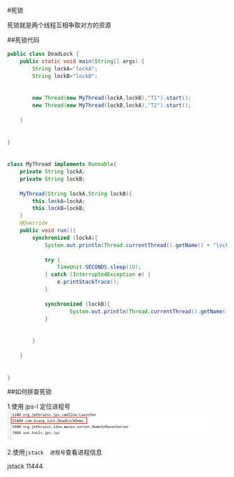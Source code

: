 #死锁


死锁就是两个线程互相争取对方的资源

##死锁代码
```java
public class DeadLock {
    public static void main(String[] args) {
        String lockA="lockA";
        String lockB="lockB";


        new Thread(new MyThread(lockA,lockB),"T1").start();
        new Thread(new MyThread(lockB,lockA),"T2").start();

    }


}


class MyThread implements Runnable{
    private String lockA;
    private String lockB;

    MyThread(String lockA,String lockB){
        this.lockA=lockA;
        this.lockB=lockB;
    }
    @Override
    public void run(){
        synchronized (lockA){
            System.out.println(Thread.currentThread().getName() + "lock:" + "=>" + lockA+"get"+"=>"+lockB);

            try {
                TimeUnit.SECONDS.sleep(10);
            } catch (InterruptedException e) {
                e.printStackTrace();
            }

            synchronized (lockB){
                    System.out.println(Thread.currentThread().getName() + "lock:" + "=>" + lockB+"get"+lockA);
            }


        }

    }


}

```


##如何排查死锁

1.使用 jps-l 定位进程号
![图 2](../../images/ea209675a205e9fd81fa7ab8dda5d8b17aa27323825512e4ef684bfd6dada712.png)  

2.使用```jstack  进程号```查看进程信息  

jstack 11444


